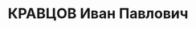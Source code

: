 ---
title: КРАВЦОВ Иван Павлович
description: 'Род. в 1895, Украина, Харьковская обл., Краснопольский р-н, с. Рясное,
  украинец, обр.: начальное, член ВКП(б) с 1928. Проживал: Украинская ССР, г. Харьков,
  Самеровский пер. 9. Техник-строитель, облпотребсоюз

  Арестован 30.10.1937. Обв. по ст. 54-2-7-8-11 (участник антисоветской националистической
  организации, проводил антисоветскую работу). Приговор: ВК ВС СССР, 30.12.1937 –
  ВМН. Расстрелян 31.12.1937, г.Харьков.

  Реабилитирован 15.03.1958'
---